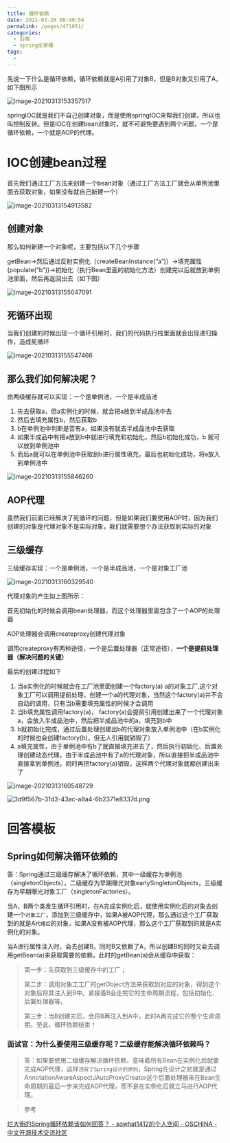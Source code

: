 ```yaml
---
title: 循环依赖
date: 2021-03-26 08:49:54
permalink: /pages/471951/
categories:
  - 后端
  - spring全家桶
tags:
  - 
---
```

先说一下什么是循环依赖，循环依赖就是A引用了对象B，但是B对象又引用了A，如下图所示

![image-20210313153357517](https://img.xiaoyou66.com/2021/03/26/3ae0b245dc1c9.png)

springIOC就是我们不自己创建对象，而是使用springIOC来帮我们创建，所以也叫控制反转。但是IOC在创建bean对象时，就不可避免要遇到两个问题，一个是循环依赖，一个就是AOP的代理。

# IOC创建bean过程

首先我们通过工厂方法来创建一个bean对象（通过工厂方法工厂就会从单例池里面去获取对象，如果没有就自己新建一个）

![image-20210313154913582](https://img.xiaoyou66.com/2021/03/26/0d40b487bbbdc.png)

## 创建对象

那么如何新建一个对象呢，主要包括以下几个步骤

getBean->然后通过反射实例化（createBeanInstance(“a”)）->填充属性(populate(“b”))->初始化（执行Bean里面的初始化方法）创建完以后就放到单例池里面，然后再返回出去（如下图）

![image-20210313155047091](https://img.xiaoyou66.com/2021/03/26/5588315ffb8f3.png)

## 死循环出现

当我们创建的时候出现一个循环引用时，我们的代码执行栈里面就会出现递归操作，造成死循环

![image-20210313155547466](https://img.xiaoyou66.com/2021/03/26/ac7596b2d96d7.png)

## 那么我们如何解决呢？

由两级缓存就可以实现：一个是单例池，一个是半成品池

1. 先去获取a，但a实例化的时候，就会把a放到半成品池中去
2. 然后去填充属性b，然后获取b
3. b在单例池中判断是否有a，如果没有就去半成品池中去获取
4. 如果半成品中有把a放到b中就进行填充和初始化，然后b初始化成功，b 就可以放到单例池中
5. 而后a就可以在单例池中获取到b进行属性填充，最后也初始化成功，将a放入到单例池中

![image-20210313155846260](https://img.xiaoyou66.com/2021/03/26/989ca3805dc0a.png)

## AOP代理

虽然我们前面已经解决了死循环的问题，但是如果我们要使用AOP时，因为我们创建的对象是代理对象不是实际对象，我们就需要想个办法获取到实际的对象

## 三级缓存

三级缓存实现：一个是单例池，一个是半成品池，一个是对象工厂池

![image-20210313160329540](https://img.xiaoyou66.com/2021/03/26/1bbae71dd44bc.png)

代理对象的产生如上图所示：

首先初始化的时候会调用bean处理器，而这个处理器里面包含了一个AOP的处理器

AOP处理器会调用createproxy创建代理对象

调用createproxy有两种途径，一个是后置处理器（正常途径），**一个是提前处理器（解决问题的关键）**

最后的创建过程如下

1. 当a实例化的时候就会在工厂池里面创建一个factory(a) a的对象工厂,这个对象工厂可以调用提前处理，创建一个a的代理对象，当然这个factory(a)并不会自动的调用，只有当b需要填充属性的时候才会调用
2. 当b填充属性调用factory(a)， factory(a)会提前引用创建出来了一个代理对象a，会放入半成品池中，然后把半成品池中的a，填充到b中
3. b就初始化完成，通过后置处理创建出b的代理对象放入单例池中（在b实例化的时候也会创建factory(b)，但无人引用就销毁了）
4. a填充属性，由于单例池中有b了就直接填充进去了，然后执行初始化、后置处理创建动态代理，由于半成品池中有了a的代理对象，所以直接把半成品池中直接拿到单例池，同时再把factory(a)销毁，这样两个代理对象就都创建出来了

![image-20210313160548729](https://img.xiaoyou66.com/2021/03/26/3785d02d71ca2.png)

![3d9f567b-31d3-43ac-a8a4-6b2371e8337d.png](https://img.xiaoyou66.com/2021/03/26/a8639da6c87d9.png)

# 回答模板

## Spring如何解决循环依赖的

答：Spring通过三级缓存解决了循环依赖，其中一级缓存为单例池（singletonObjects），二级缓存为早期曝光对象earlySingletonObjects，三级缓存为早期曝光对象工厂（singletonFactories）。

当A、B两个类发生循环引用时，在A完成实例化后，就使用实例化后的对象去创建一个`对象工厂`，添加到三级缓存中，如果A被AOP代理，那么通过这个工厂获取到的就是A`代理后`的对象，如果A没有被AOP代理，那么这个工厂获取到的就是A实例化的对象。

当A进行属性注入时，会去创建B，同时B又依赖了A，所以创建B的同时又会去调用getBean(a)来获取需要的依赖，此时的getBean(a)会从缓存中获取：

> 第一步：先获取到三级缓存中的工厂；
>
> 第二步：调用对象工工厂的getObject方法来获取到对应的对象，得到这个对象后将其注入到B中。紧接着B会走完它的生命周期流程，包括初始化、后置处理器等。
>
> 第三步：当B创建完后，会将B再注入到A中，此时A再完成它的整个生命周期。至此，循环依赖结束！

### 面试官：为什么要使用三级缓存呢？二级缓存能解决循环依赖吗？

> 答：如果要使用二级缓存解决循环依赖，意味着所有Bean在实例化后就要完成AOP代理，这样`违背了Spring设计的原则`，Spring在设计之初就是通过AnnotationAwareAspectJAutoProxyCreator这个后置处理器来在Bean生命周期的最后一步来完成AOP代理，而不是在实例化后就立马进行AOP代理。



> 参考

[烂大街的Spring循环依赖该如何回答？ - sowhat1412的个人空间 - OSCHINA - 中文开源技术交流社区](https://my.oschina.net/u/4511602/blog/4720252)